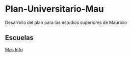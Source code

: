 # Plan-Universitario-Mau

Desarrollo del plan para los estudios superiores de Mauricio


## Escuelas

[Mas Info](escuelas/readme.md)